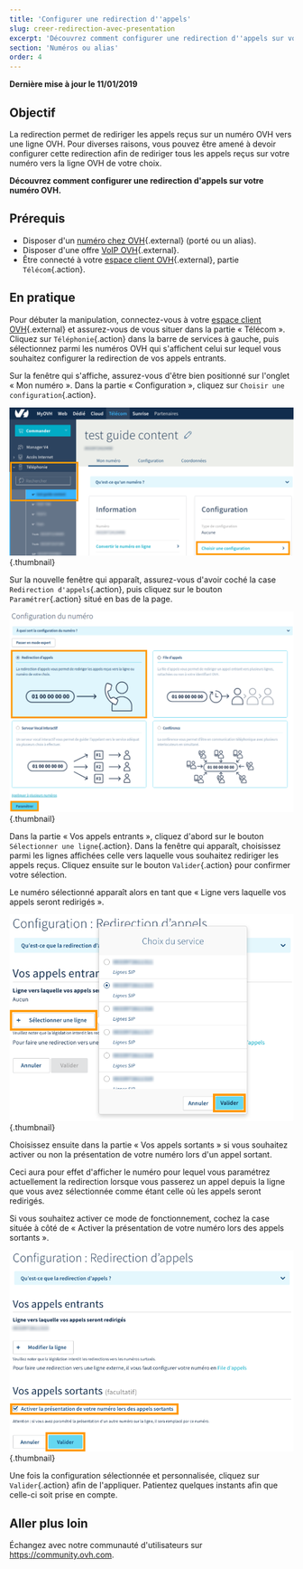 ```yaml
---
title: 'Configurer une redirection d''appels'
slug: creer-redirection-avec-presentation
excerpt: 'Découvrez comment configurer une redirection d''appels sur votre numéro OVH'
section: 'Numéros ou alias'
order: 4
---
```


**Dernière mise à jour le 11/01/2019**

## Objectif

La redirection permet de rediriger les appels reçus sur un numéro OVH vers une ligne OVH. Pour diverses raisons, vous pouvez être amené à devoir configurer cette redirection afin de rediriger tous les appels reçus sur votre numéro vers la ligne OVH de votre choix.

**Découvrez comment configurer une redirection d'appels sur votre numéro OVH.**

## Prérequis

- Disposer d'un [numéro chez OVH](https://www.ovhtelecom.fr/telephonie/numeros/){.external} (porté ou un alias).
- Disposer d'une offre [VoIP OVH](https://www.ovhtelecom.fr/telephonie/voip/){.external}.
- Être connecté à votre [espace client OVH](https://www.ovhtelecom.fr/manager/#/){.external}, partie `Télécom`{.action}.
 
## En pratique

Pour débuter la manipulation, connectez-vous à votre [espace client OVH](https://www.ovhtelecom.fr/manager/#/){.external} et assurez-vous de vous situer dans la partie « Télécom ». Cliquez sur `Téléphonie`{.action} dans la barre de services à gauche, puis sélectionnez parmi les numéros OVH qui s'affichent celui sur lequel vous souhaitez configurer la redirection de vos appels entrants.

Sur la fenêtre qui s'affiche, assurez-vous d'être bien positionné sur l'onglet « Mon numéro ». Dans la partie « Configuration », cliquez sur `Choisir une configuration`{.action}.

![callfowarding](images/call-fowarding-step1.png){.thumbnail}

Sur la nouvelle fenêtre qui apparaît, assurez-vous d'avoir coché la case `Redirection d'appels`{.action}, puis cliquez sur le bouton `Paramétrer`{.action} situé en bas de la page.

![callfowarding](images/call-fowarding-step-2.png){.thumbnail}

Dans la partie « Vos appels entrants », cliquez d'abord sur le bouton `Sélectionner une ligne`{.action}. Dans la fenêtre qui apparaît, choisissez parmi les lignes affichées celle vers laquelle vous souhaitez rediriger les appels reçus. Cliquez ensuite sur le bouton `Valider`{.action} pour confirmer votre sélection.

Le numéro sélectionné apparaît alors en tant que « Ligne vers laquelle vos appels seront redirigés ».

![callfowarding](images/call-fowarding-step-3.png){.thumbnail}

Choisissez ensuite dans la partie « Vos appels sortants » si vous souhaitez activer ou non la présentation de votre numéro lors d'un appel sortant. 

Ceci aura pour effet d'afficher le numéro pour lequel vous paramétrez actuellement la redirection lorsque vous passerez un appel depuis la ligne que vous avez sélectionnée comme étant celle où les appels seront redirigés.

Si vous souhaitez activer ce mode de fonctionnement, cochez la case située à côté de « Activer la présentation de votre numéro lors des appels sortants ».

![callfowarding](images/call-fowarding-step-4.png){.thumbnail}

Une fois la configuration sélectionnée et personnalisée, cliquez sur `Valider`{.action} afin de l'appliquer. Patientez quelques instants afin que celle-ci soit prise en compte.

## Aller plus loin

Échangez avec notre communauté d'utilisateurs sur <https://community.ovh.com>.
